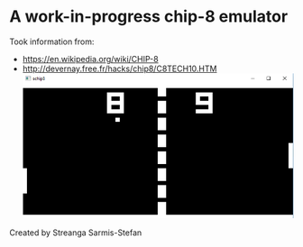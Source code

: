 # A work-in-progress chip-8 emulator
Took information from:<br>
- https://en.wikipedia.org/wiki/CHIP-8
- http://devernay.free.fr/hacks/chip8/C8TECH10.HTM<br>
![schip8](splash.PNG)

Created by Streanga Sarmis-Stefan
